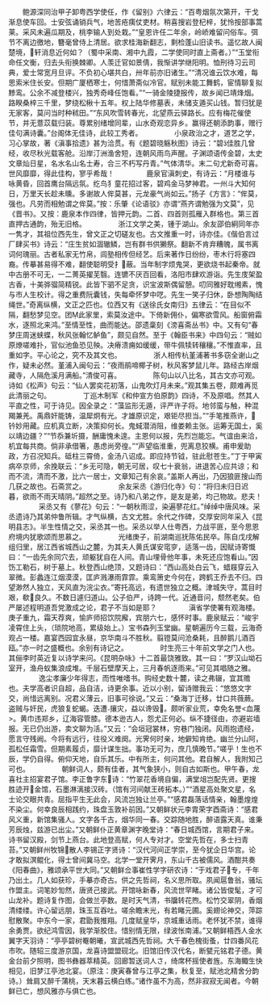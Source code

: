 <!-- { "loadSidebar": true } -->
　　鲍源深同治甲子卸粤西学使任，作《留别》六律云：“百粤烟氛次第开，干戈渐息使车回。士安弦诵销兵气，地苦疮痍仗吏材。稍喜搜岩登杞梓，犹怜按部事蒿莱。采风未遍瓜期及，桃李输人到处栽。”“皇恩许任二年余，岭峤难留问俗车。弭节不离边徼地，簪毫曾侍上清居。欲求桂海新翻志，剩检蓬山旧读书。遥忆故人闽楚境，轩消息近何如？（蜀中采南、湘中九霞，二学使同时直上斋者。）”“玉堂衔命任文衡，归去头衔换棘卿。人羡迁官如景倩，我惭讲学继阳明。恤刑待习云司典，爱士常宽月旦评。不负初心堪共白，卅年前亦旧诸生。”“清况谁云饮水难，每思索米住长安。但期广厦栖寒士，何惜萧斋似冷官。赋别未能工舞鹤，宦情聊复拟黪鸾。公余不减登楼兴，独秀奇峰任饱看。”“一骑金陵捷报传，故乡闻已靖烽烟。路睽桑梓三千里，梦绕松楸十五年。权上陆华修墓表，未储支遁买山钱。暂归犹是无家客，莫问当时种秫田。”“东风吹雪转春光，北望燕云驿路长。应有梅花催使节，并无薏苡载归装。尊累别绪增同辈，山水奇观恋异乡。赢得还朝添韵事，赠行佳句满诗囊。”台阁体无佳诗，此较工秀者。
　　
　　小泉政治之才，道艺之学，习心掌故，著《滇事拾遗》甚为洽贯。有《题碧晓觞秋图》诗云：“碧佳胜几曾经，收尽秋光载客舱。沿岸汀洲渔舍短，连朝风雨鸟声醒。子渊颂语传金碧，太史文章灿日星，名水名山名士寿，合三不朽写丹青。”气体清华。末二句尤新奇可喜。世风靡靡，得此佳构，寥乎希哉！
　　
　　鹿泉官滇刺史，有诗云：“月楼谁与咏黄昏，回首鹰台隔远氛。纥鸟犭童花招过客，碧鸡金马梦神君。一州斗大知何日，万里天长趁未曛。多谢故人侔莫甚，元龙豪气尚如云。”扬子《方言》：“侔莫，强也。凡劳而相勉谓之侔莫。”按：乐肇《论语驳》亦谓“燕齐谓勉强为文莫”，见《晋书》。又按：鹿泉本作四律，皆押元韵。二首、四首则孤雁入群格也。第三首直押古通韵，殆无旧格。
　　
　　浙江文学之美，锺于湖山。余友邵伯絅同年亦一隽才，其祖位西先生，曾文正之切磋友也。古文推重一时，诗亦佳。《偕伯言过厂肆买书》诗云：“庄生贫如涸辙鳞，岂有群书供獭祭。翻新不肯弃糟魄，属书离词何瑰丽。古者私家无竹帛，闾塾相传但经艺。后来著作日纷纷，枣木行将塞四裔。传摹甚易得不难，翻使聪明受扌蔽。当年制字烦鬼哭，更欲烧书起秦帝。就中古册不可无，一二菁英擢芜翳。连镳不厌百回看，洛阳市肆欢游诣。先生庋架盈古香，十美骅骝简精锐。此皆下驷不足贪，识宝波斯偶留憩。叨同雅好耽缃素，愧与市人生校计。得之重费阮囊钱，失每牵怀梦中呓。先生一笑子归休，卧想陶陶结绳世。”奇离纵横，文正之匹也。位西又有《送徐氏女南归》五律云：“在目似不隔，翻愁梦见空。团此家里，索莫汝途中。下倚新佣仆，偏寒欲雪风。船窗俯霜水，逐照北来鸿。”至情至性，曲而能达。邵遗稾刻《滂喜斋丛书》中。又有句“春梦庄周迷蛱蝶，秋风张翰忆鲈鱼”，颇见自然。至于《翰臣书来》中四句云：“贼如原燎嗟难扑，官似池鱼恐见殃。决瘠溃痈如缓缓，带牛佩犊转穰穰。”不惟直率，且重如字。平心论之，究不及其文也。
　　
　　浙人相传杭堇浦著书多窃全谢山之作，疑未必然。堇浦入闽句云：“夜雨鹃啼椰子树，秋风客梦鼠儿年。路经古岸烟藏寺，人隔危溪月满船。”清俊可喜。
　　
　　陈句山以八比名，其古文亦可观。诗如《松声》句云：“仙人罢奕花初落，山鬼吹灯月未来。”观其集五卷，颇难再觅此清丽之句。
　　
　　丁巡木制军《和仲宣方伯原韵》四诗，不及原唱。然其人平直之性，可于诗见。因全录之：“藻监形无遁，评严许子将。地邻蛮与触，种混羯兼羌。禹鼎奸能铸，温犀炯有光。才雄原识定，艰钜尽担当。”“手笔推燕许，钤妙用藏。应机真立断，决策抑何长。鬼蜮潜消阻，维娄赖主张。运筹无国土，奚以靖边疆？”“节忝兼圻摄，酬庸愧未遑。主恩何以报，先烈岂能忘。气谊由来洽，机宜每共商。倘非承借箸，愚虑尚旁徨。”“声望临淮重，兜离息狡横。甫申爰助政，方召况知兵。砥柱三霄倚，金汤八诏成。即应持节钺，驻此慰苍生。”丁于甲寅病卒京师，余挽联云：“乡无可隐，朝无可居，叹七十衰翁，进退苦心应共谅；和而不流，清而不激，比六一居士，文章知己有余哀。”盖斯人再出，乃因狼匪搜山而几获之故也。石斋赏之。
　　
　　余友采丞《游归化寺》句：“将归未归日迟暮，欲雨不雨天晴阴。”超然之至。诗乃和八弟之作，是友是弟，均己物故。悲夫！
　　
　　采丞又有《蓼花》句云：“一朝秋雨涩，染遍蓼花红。”绰绰中唐风味。采丞遗诗乃其弟仲鲁所辑。才气纵横，古文尤胜。余代之作碑，交厚安同年采入《昆明县志》。半生性情之交，采丞其一也。采丞以举人仕粤西，力战平匪，至今思恩府境内犹歌颂而思慕之。
　　
　　光绪庚子，前湖南巡抚陈佑民卒。陈自戊戌解组归里，居江西省城西山之麓，为其夫人黄氏谋安窀穸，适落一齿，因赋诗寄慨曰：“一齿先余同穴去，顽躯犹自在人间。青山埋骨他年事，未死还应饱看山。”因饬工勒石，树于墓上。秋登西山绝顶，又题诗曰：“西山高处白云飞，蜡屐穿云入翠微。彭蠡连江烟漠漠，匡庐溅瀑雨霏霏。乘鸾箫史今何在，跨鹤王乔去不归。四望渺然人独立，天风直为浣尘衣。”寄托高远，有遗世独立之概。津城失守，蒿目时艰，欷良久。不数日遽归道山。公子伯严，诗跨一代。近通音问，颓然老矣。伯严屡述程明道吾党激成之论，君子不当如是耶？
　　
　　滇省学使署有观海楼。庚子重九，霜天荐爽，愉庐师招饮院廨，宾朋六七，感怀时事。鹿泉赋云：“峻宇凌霄住上头，（琐院地高，累级始上。）宝书森列玉堂幽。星朝遍历今三载，云海奇观占一楼。嘉宴西园宜永昼，京华南斗不胜秋。翦镫莫问沧桑耗，且醉鹅儿酒百瓯。”亦一时之盛概也。余别有诗记之。
　　
　　时生亮三十年前文学之门人也。其俪李时英近复以诗学来问。《昆明杂咏》十二首最饶雅致。其一曰：“罗汉山坳石室开，渔舟蚁集浪成堆。千层石壁摩天上，三月春帆逐雨来。”可见其唱随之雅。
　　
　　逸尘孝廉少年得志，而性唯嗜书。购经史数十麓，读之弗辍，宜其赡也。夫学高者识自超，品自洁，诗更余事。近以小别，留诗赠我云：“悠悠文字交，尚惜远离别。况君义薄云，旧事可徐说。”又云：“桑海丁迁移，廿口共薇蕨。盗贼与奸民，虎狼复蛇蝎。迭遭攘灾，益以谗毁。颇听家业荒，幸免名誉<血蔑>。黄巾违郑乡，辽海容管膝。德本逊古人，怨尤正何必。纵不捷径由，亦避岩墙报。无已仍出游，卖文聊为活。”又云：“会垣冠裳林，穷巷门独闭。风雨抱遗经，愿言守残阙。今将有远行，往役义难阕。光霁何时亲，地僻知肯绝。幽兰分山阿，孤松任霜雪。但期素履贞，靡计谋生拙。事功无可为，庶几慎晚节。”嗟乎！生也不辰，学仍自得。俯仰天地，自乐其乐。中有所主，何问其他。君自解人，我附知己可也。
　　
　　朝鲜词人，颇有佳者，其气象狭小，则自古如斯也。甲午春，龙喜社主招宴君子馆。李正鲁字东诗：“竹翠花香境自偏，满堂俎岂配先贤。更搜胜迹开金馆，石墨淋漓接汉砖。（馆有河间献王砖拓本。）”“酒星高处聚文星，名士论交眼共青。屈指平生无此会，风流岂独让兰亭。”“感君磊落话情亲，翰墨煌煌不染尘。何幸良辰相践约，珠盘玉敦补前因。”又朝鲜状元李胄荣字酉斋诗：“感君风义重，新馆集骚人。文字各千古，烟华同一春。交踪随地胜，醉语露天真。谁秉芳辰烛，兹游已出尘。”又朝鲜仆正黄章渊字晚堂诗：“春日城西馆，言期君子来。诗书留汉殿，剑节上燕台。此地登高赋，何人专对才。空堂先哲在，多士扫青苔。”又朝鲜州牧锦散人李锡正字贤诗：“汉代河间正学崇，至今犹企日华宫。论才敢拟溟鲲化，得士曾间冀马空。北学一堂开霁月，东山千古被儒风。酒酣共奏《阳春曲》，雅颂承平世大同。”又朝鲜佥事崔性学字研农诗：“于戏君子专，千年乃出土。几人如获珍，手摹亦奇古。供之先哲祠，名义思所取。夙闻扈鲁翁，骚坛作盟主。词笔妙訇然，唐贤己接武。开馆咏新春，风流世罕睹。诸公皆俊髦，才可山龙补。题诗复作图，会做兰亭数。是时天气清，书牖转花煦。松竹交翠阴，香烟清缕缕。许心留远朋，珠玉互吞吐。嗟余瞻末光，有若睹元圃。奚翅论神交，萍踪慰散聚。中东今一家，君勖我推翔。几度赋皇华，京城重话雨。老怀犹不禁，谁得余勇贾。欲纪鸿雪因，我学渐胶住。惜别情无限，绿波怅南浦。”又朝鲜梧西人金水翼字天羽诗：“亭亭碧树罨朝曦，宣武城西先哲祠。大千春色槐街蚤，廿四番风花市吹。随轺三度游京国，龙喜诗盟盟砚北。旧馆旧传汉代名，断甓元铭君子德。黄金台前夕照明，图书彝器萃精英。回廊暂送词人さ，绮席杯摇使者旌。东海鲰生快相见，旧梦江亭池北宴。（原注：庚寅春曾与江亭之集，秋复至，赋池北精舍分韵诗。）耸肩又醉千蒲桃，天末暮云横白练。”诸作虽不为高，然非寂寂无闻者。今朝鲜已亡，想风雅亦与俱亡也。
　　

